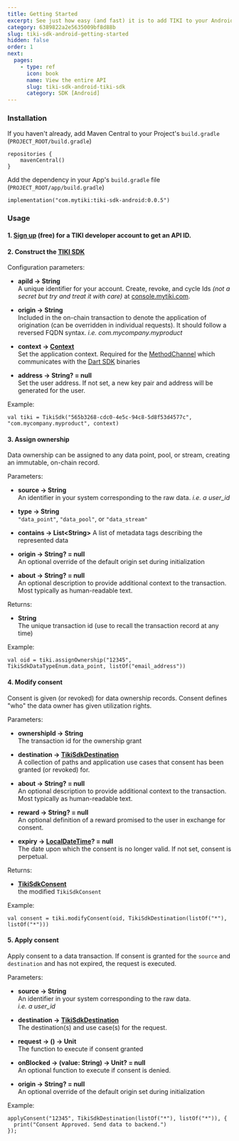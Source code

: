 ```yaml
---
title: Getting Started
excerpt: See just how easy (and fast) it is to add TIKI to your Android app —drop in a data exchange to increase user opt-ins and lower risk.
category: 6389822a2e5635009bf8d88b
slug: tiki-sdk-android-getting-started
hidden: false
order: 1
next:
  pages:
    - type: ref
      icon: book
      name: View the entire API
      slug: tiki-sdk-android-tiki-sdk
      category: SDK [Android]
---
```


### Installation

If you haven't already, add Maven Central to your Project's `build.gradle` (`PROJECT_ROOT/build.gradle`) 

``` 
repositories {
    mavenCentral()
}
```

Add the dependency in your App's `build.gradle` file (`PROJECT_ROOT/app/build.gradle`)
```
implementation("com.mytiki:tiki-sdk-android:0.0.5")
```

### Usage

#### 1. [Sign up](https://console.mytiki.com) (free) for a TIKI developer account to get an API ID.

#### 2. Construct the [TIKI SDK](tiki-sdk-android-tiki-sdk)

Configuration parameters:

- **apiId &#8594; String**   
  A unique identifier for your account. Create, revoke, and cycle Ids _(not a secret but try and treat it with care)_ at [console.mytiki.com](https://console.mytiki.com).


- **origin &#8594; String**  
  Included in the on-chain transaction to denote the application of origination (can be overridden in individual requests). It should follow a reversed FQDN syntax. _i.e. com.mycompany.myproduct_

  
- **context &#8594; [Context](https://developer.android.com/reference/android/content/Context)**   
  Set the application context. Required for the [MethodChannel](https://api.flutter.dev/flutter/services/MethodChannel-class.html) which communicates with the [Dart SDK](https://github.com/tiki/tiki-sdk-dart) binaries


- **address &#8594; String? = null**  
  Set the user address. If not set, a new key pair and address will be generated for the user.


Example:

```
val tiki = TikiSdk("565b3268-cdc0-4e5c-94c8-5d8f53d4577c", "com.mycompany.myproduct", context)
```

#### 3. Assign ownership
Data ownership can be assigned to any data point, pool, or stream, creating an immutable, on-chain record.

Parameters:
- **source &#8594; String**  
  An identifier in your system corresponding to the raw data. _i.e. a user_id_


- **type &#8594; String**  
  `"data_point"`, `"data_pool"`, or `"data_stream"`

  
- **contains &#8594; List&lt;String>**
  A list of metadata tags describing the represented data


- **origin &#8594; String? = null**  
  An optional override of the default origin set during initialization


- **about &#8594; String? = null**  
  An optional description to provide additional context to the transaction. Most typically as human-readable text.

Returns:

- **String**  
  The unique transaction id (use to recall the transaction record at any time)


Example:

```
val oid = tiki.assignOwnership("12345", TikiSdkDataTypeEnum.data_point, listOf("email_address"))
```

#### 4. Modify consent
Consent is given (or revoked) for data ownership records. Consent defines "who" the data owner has given utilization rights.

Parameters:
- **ownershipId &#8594; String**  
  The transaction id for the ownership grant


- **destination &#8594; [TikiSdkDestination](tiki-sdk-android-tiki-sdk-destination)**  
  A collection of paths and application use cases that consent has been granted (or revoked) for.


- **about &#8594; String? = null**  
  An optional description to provide additional context to the transaction. Most typically as human-readable text.


- **reward &#8594; String? = null**  
  An optional definition of a reward promised to the user in exchange for consent.


- **expiry &#8594; [LocalDateTime](https://kotlinlang.org/api/kotlinx-datetime/kotlinx-datetime/kotlinx.datetime/-local-date-time/-local-date-time.html)? = null**  
  The date upon which the consent is no longer valid. If not set, consent is perpetual.

Returns:

- **[TikiSdkConsent](tiki-sdk-android-tiki-sdk-consent)**  
  the modified `TikiSdkConsent`

Example:
```
val consent = tiki.modifyConsent(oid, TikiSdkDestination(listOf("*"), listOf("*")))
```

#### 5. Apply consent
Apply consent to a data transaction. If consent is granted for the `source` and `destination` and has not expired, the request is executed.

Parameters:
- **source &#8594; String**  
  An identifier in your system corresponding to the raw data.  
  _i.e. a user_id_


- **destination &#8594; [TikiSdkDestination](tiki-sdk-android-tiki-sdk-destination)**  
  The destination(s) and use case(s) for the request.


- **request &#8594; () &#8594; Unit**  
  The function to execute if consent granted


- **onBlocked &#8594; (value: String) &#8594; Unit? = null**  
  An optional function to execute if consent is denied.


- **origin &#8594; String? = null**  
  An optional override of the default origin set during initialization


Example:
```
applyConsent("12345", TikiSdkDestination(listOf("*"), listOf("*")), { 
  print("Consent Approved. Send data to backend.")
});
```
